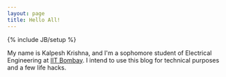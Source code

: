 ```yaml
---
layout: page
title: Hello All!
---
```

{% include JB/setup %}

My name is Kalpesh Krishna, and I'm a sophomore student of Electrical Engineering at [IIT Bombay](iitb.ac.in). I intend to use this blog for technical purposes and a few life hacks.
